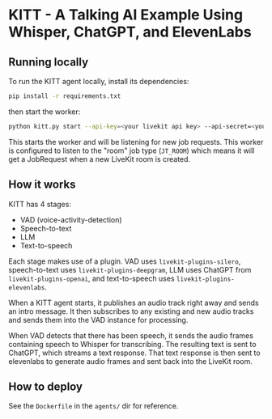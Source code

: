 # KITT - A Talking AI Example Using Whisper, ChatGPT, and ElevenLabs

## Running locally

To run the KITT agent locally, install its dependencies:

```bash
pip install -r requirements.txt
```

then start the worker:

```bash
python kitt.py start --api-key=<your livekit api key> --api-secret=<your livekit api secret> --url=<your livekit ws url>
```

This starts the worker and will be listening for new job requests. This worker is configured to listen to the "room" job type (`JT_ROOM`) which means it will get a JobRequest when a new LiveKit room is created.

## How it works

KITT has 4 stages:

- VAD (voice-activity-detection)
- Speech-to-text
- LLM
- Text-to-speech

Each stage makes use of a plugin. VAD uses `livekit-plugins-silero`, speech-to-text uses `livekit-plugins-deepgram`, LLM uses ChatGPT from `livekit-plugins-openai`, and text-to-speech uses `livekit-plugins-elevenlabs`.

When a KITT agent starts, it publishes an audio track right away and sends an intro message. It then subscribes to any existing and new audio tracks and sends them into the VAD instance for processing.

When VAD detects that there has been speech, it sends the audio frames containing speech to Whisper for transcribing. The resulting text is sent to ChatGPT, which streams a text response. That text response is then sent to elevenlabs to generate audio frames and sent back into the LiveKit room.

## How to deploy

See the `Dockerfile` in the `agents/` dir for reference.
